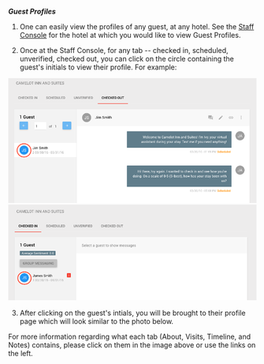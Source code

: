 **_Guest Profiles_**

1)  One can easily view the profiles of any guest, at any hotel. See the [Staff Console](./Staff-Console/#getting-to-the-console) for the hotel at which you would like to view Guest Profiles.

2)  Once at the Staff Console, for any tab -- checked in, scheduled, unverified, checked out, you can click on the circle containing the guest's initials to view their profile. For example:

![](./img/checkedoutex.png) ![](./img/checkedinex.png)

3)  After clicking on the guest's intials, you will be brought to their profile page which will look similar to the photo below.

For more information regarding what each tab (About, Visits, Timeline, and Notes) contains, please click on them in the image above or use the links on the left.